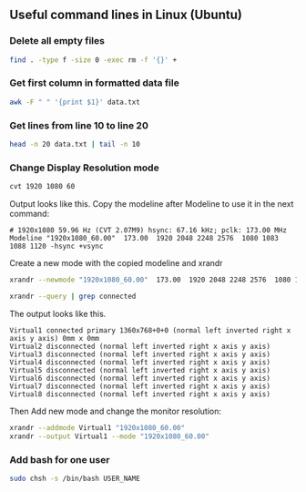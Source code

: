 ## Useful command lines in Linux (Ubuntu)

### Delete all empty files

```bash
find . -type f -size 0 -exec rm -f '{}' +
```

### Get first column in formatted data file

```bash
awk -F " " '{print $1}' data.txt
```

### Get lines from line 10 to line 20

```bash
head -n 20 data.txt | tail -n 10
```

### Change Display Resolution mode

```bash
cvt 1920 1080 60
```


Output looks like this. Copy the modeline after Modeline to use it in the next command:

```
# 1920x1080 59.96 Hz (CVT 2.07M9) hsync: 67.16 kHz; pclk: 173.00 MHz
Modeline "1920x1080_60.00"  173.00  1920 2048 2248 2576  1080 1083 1088 1120 -hsync +vsync
```

Create a new mode with the copied modeline and xrandr

```bash
xrandr --newmode "1920x1080_60.00"  173.00  1920 2048 2248 2576  1080 1083 1088 1120 -hsync +vsync

xrandr --query | grep connected
```

The output looks like this.

```
Virtual1 connected primary 1360x768+0+0 (normal left inverted right x axis y axis) 0mm x 0mm
Virtual2 disconnected (normal left inverted right x axis y axis)
Virtual3 disconnected (normal left inverted right x axis y axis)
Virtual4 disconnected (normal left inverted right x axis y axis)
Virtual5 disconnected (normal left inverted right x axis y axis)
Virtual6 disconnected (normal left inverted right x axis y axis)
Virtual7 disconnected (normal left inverted right x axis y axis)
Virtual8 disconnected (normal left inverted right x axis y axis)
```

Then Add new mode and change the monitor resolution:

```bash
xrandr --addmode Virtual1 "1920x1080_60.00"
xrandr --output Virtual1 --mode "1920x1080_60.00"
```

### Add bash for one user

```bash
sudo chsh -s /bin/bash USER_NAME
```
